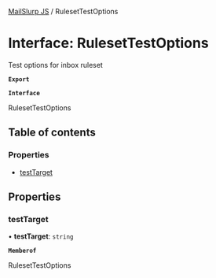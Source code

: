 [MailSlurp JS](../README.md) / RulesetTestOptions

# Interface: RulesetTestOptions

Test options for inbox ruleset

**`Export`**

**`Interface`**

RulesetTestOptions

## Table of contents

### Properties

- [testTarget](RulesetTestOptions.md#testtarget)

## Properties

### testTarget

• **testTarget**: `string`

**`Memberof`**

RulesetTestOptions
